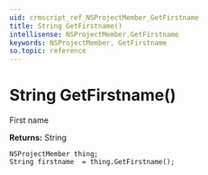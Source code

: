 ```yaml
---
uid: crmscript_ref_NSProjectMember_GetFirstname
title: String GetFirstname()
intellisense: NSProjectMember.GetFirstname
keywords: NSProjectMember, GetFirstname
so.topic: reference
---
```


# String GetFirstname()

First name

**Returns:** String

```crmscript
NSProjectMember thing;
String firstname  = thing.GetFirstname();
```

